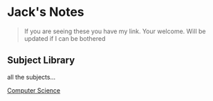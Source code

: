 #  Jack's Notes

> If you are seeing these you have my link. Your welcome.
> Will be updated if I can be bothered

## Subject Library
all the subjects...

[Computer Science](https://github.com/JackShort06/Notes/blob/efa7bc2c1b4b838365b8392955ecb523b5eb5940/computerSCIhub.md)
